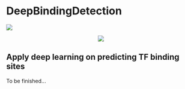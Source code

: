 # DeepBindingDetection

<a><img src="http://dump.thecybershadow.net/6c736bfd11ded8cdc5e2bda009a6694a/colortext.svg"/></a>
<div style="text-align:center"><img src ="http://dump.thecybershadow.net/6c736bfd11ded8cdc5e2bda009a6694a/colortext.svg" /></div>

Apply deep learning on predicting TF binding sites
------

To be finished...
